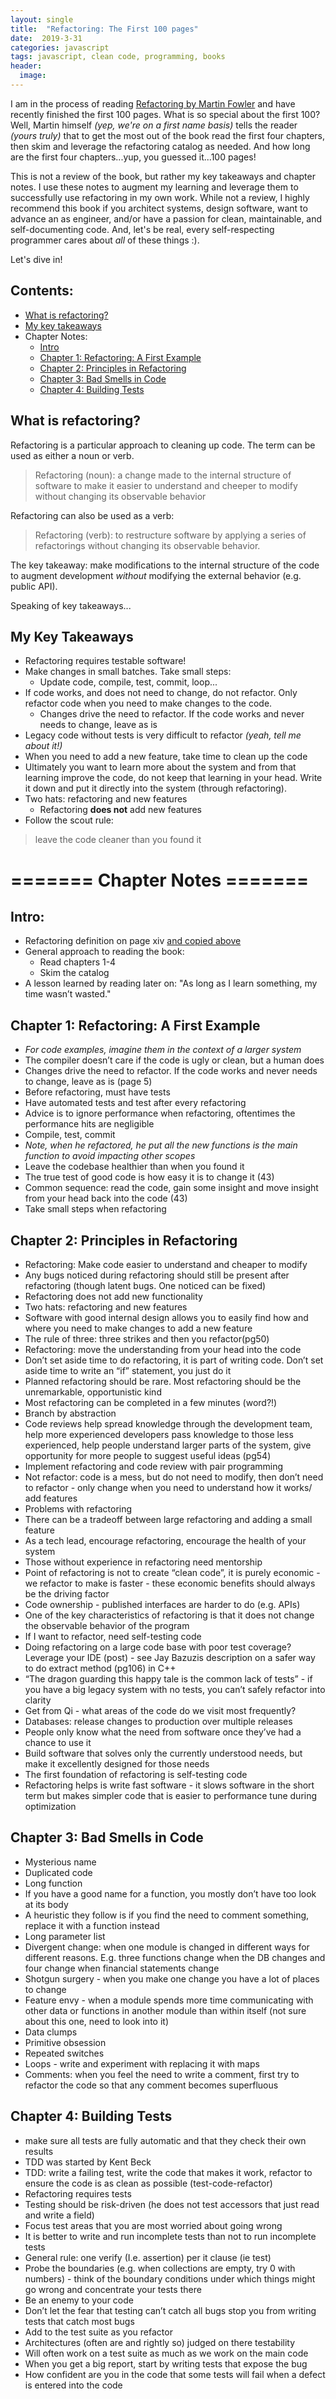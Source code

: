 ```yaml
---
layout: single
title:  "Refactoring: The First 100 pages"
date:  2019-3-31
categories: javascript
tags: javascript, clean code, programming, books
header:
  image:
---
```

I am in the process of reading [Refactoring by Martin Fowler](https://www.amazon.com/gp/product/0134757599) and have recently finished the first 100 pages.  What is so special about the first 100? Well, Martin himself _(yep, we're on a first name basis)_ tells the reader _(yours truly)_ that to get the most out of the book read the first four chapters, then skim and leverage the refactoring catalog as needed.  And how long are the first four chapters...yup, you guessed it...100 pages!  

This is not a review of the book, but rather my key takeaways and chapter notes. I use these notes to augment my learning and leverage them to successfully use refactoring in my own work.  While not a review, I highly recommend this book if you architect systems, design software, want to advance an as engineer, and/or have a passion for clean, maintainable, and self-documenting code. And, let's be real, every self-respecting programmer cares about _all_ of these things :).

Let's dive in!

## Contents:
- [What is refactoring?](#what-is-refactoring)
- [My key takeaways](#my-key-takeaways)
- Chapter Notes:
  - [Intro](#intro)
  - [Chapter 1: Refactoring: A First Example](#chapter-1-refactoring-a-first-example)
  - [Chapter 2: Principles in Refactoring](#chapter-2-principles-in-refactoring)
  - [Chapter 3: Bad Smells in Code](#chapter-3-bad-smells-in-code)
  - [Chapter 4: Building Tests](#chapter-4-building-tests)

## What is refactoring?
Refactoring is a particular approach to cleaning up code. The term can be used as either a noun or verb.

> Refactoring (noun): a change made to the internal structure of software to make it easier to understand and cheeper to modify without changing its observable behavior

Refactoring can also be used as a verb:

> Refactoring (verb): to restructure software by applying a series of refactorings without changing its observable behavior.

The key takeaway: make modifications to the internal structure of the code to augment development _without_ modifying the external behavior (e.g. public API).

Speaking of key takeaways...

## My Key Takeaways
- Refactoring requires testable software!
- Make changes in small batches. Take small steps:
  - Update code, compile, test, commit, loop...
- If code works, and does not need to change, do not refactor. Only refactor code when you need to make changes to the code.
  - Changes drive the need to refactor. If the code works and never needs to change, leave as is
- Legacy code without tests is very difficult to refactor _(yeah, tell me about it!)_
- When you need to add a new feature, take time to clean up the code
- Ultimately you want to learn more about the system and from that learning improve the code, do not keep that learning in your head. Write it down and put it directly into the system (through refactoring).
- Two hats: refactoring and new features
  - Refactoring **does not** add new features  
- Follow the scout rule:
> leave the code cleaner than you found it  

# ======= Chapter Notes =======

## Intro:
- Refactoring definition on page xiv [and copied above](#what-is-refactoring)
- General approach to reading the book:
  - Read chapters 1-4
  - Skim the catalog
- A lesson learned by reading later on: "As long as I learn something, my time wasn’t wasted."

## Chapter 1: Refactoring: A First Example
- _For code examples, imagine them in the context of a larger system_
- The compiler doesn’t care if the code is ugly or clean, but a human does
- Changes drive the need to refactor. If the code works and never needs to change, leave as is (page 5)
- Before refactoring, must have tests
- Have automated tests and test after every refactoring
- Advice is to ignore performance when refactoring, oftentimes the performance hits are negligible
- Compile, test, commit
- _Note, when he refactored, he put all the new functions is the main function to avoid impacting other scopes_
- Leave the codebase healthier than when you found it
- The true test of good code is how easy it is to change it (43)
- Common sequence: read the code, gain some insight and move insight from your head back into the code (43)
- Take small steps when refactoring

## Chapter 2: Principles in Refactoring
- Refactoring: Make code easier to understand and cheaper to modify
- Any bugs noticed during refactoring should still be present after refactoring (though latent bugs. One noticed can be fixed)
- Refactoring does not add new functionality
- Two hats: refactoring and new features
- Software with good internal design allows you to easily find how and where you need to make changes to add a new feature
- The rule of three: three strikes and then you refactor(pg50)
- Refactoring: move the understanding from your head into the code
- Don’t set aside time to do refactoring, it is part of writing code. Don’t set aside time to write an “if” statement, you just do it
- Planned refactoring should be rare. Most refactoring should be the unremarkable, opportunistic kind
- Most refactoring can be completed in a few minutes (word?!)
- Branch by abstraction
- Code reviews help spread knowledge through the development team, help more experienced developers pass knowledge to those less experienced, help people understand larger parts of the system, give opportunity for more people to suggest useful ideas (pg54)
- Implement refactoring and code review with pair programming
- Not refactor: code is a mess, but do not need to modify, then don’t need to refactor - only change when you need to understand how it works/ add features
- Problems with refactoring
- There can be a tradeoff between large refactoring and adding a small feature
- As a tech lead, encourage refactoring, encourage the health of your system
- Those without experience in refactoring need mentorship
- Point of refactoring is not to create “clean code”, it is purely economic - we refactor to make is faster - these economic benefits should always be the driving factor
- Code ownership - published interfaces are harder to do (e.g. APIs)
- One of the key characteristics of refactoring is that it does not change the observable behavior of the program
- If I want to refactor, need self-testing code
- Doing refactoring on a large code base with poor test coverage? Leverage your IDE (post) - see Jay Bazuzis description on a safer way to do extract method (pg106) in C++
- “The dragon guarding this happy tale is the common lack of tests” - if you have a big legacy system with no tests, you can’t safely refactor into clarity
- Get from Qi - what areas of the code do we visit most frequently?
- Databases: release changes to production over multiple releases
- People only know what the need from software once they’ve had a chance to use it
- Build software that solves only the currently understood needs, but make it excellently designed for those needs
- The first foundation of refactoring is self-testing code
- Refactoring helps is write fast software - it slows software in the short term but makes simpler code that is easier to performance tune during optimization

## Chapter 3: Bad Smells in Code
- Mysterious name
- Duplicated code
- Long function
- If you have a good name for a function, you mostly don’t have too look at its body
- A heuristic they follow is if you find the need to comment something, replace it with a function instead
- Long parameter list
- Divergent change: when one module is changed in different ways for different reasons. E.g. three functions change when the DB changes and four change when financial statements change
- Shotgun surgery - when you make one change you have a lot of places to change
- Feature envy - when a module spends more time communicating with other data or functions in another module than within itself (not sure about this one, need to look into it)
- Data clumps
- Primitive obsession
- Repeated switches
- Loops - write and experiment with replacing it with maps
- Comments: when you feel the need to write a comment, first try to refactor the code so that any comment becomes superfluous

## Chapter 4: Building Tests
- make sure all tests are fully automatic and that they check their own results
- TDD was started by Kent Beck
- TDD: write a failing test, write the code that makes it work, refactor to ensure the code is as clean as possible (test-code-refactor)
- Refactoring requires tests
- Testing should be risk-driven (he does not test accessors that just read and write a field)
- Focus test areas that you are most worried about going wrong
- It is better to write and run incomplete tests than not to run incomplete tests
- General rule: one verify (I.e. assertion) per it clause (ie test)
- Probe the boundaries (e.g. when collections are empty, try 0 with numbers) - think of the boundary conditions under which things might go wrong and concentrate your tests there
- Be an enemy to your code
- Don’t let the fear that testing can’t catch all bugs stop you from writing tests that catch most bugs
- Add to the test suite as you refactor
- Architectures (often are and rightly so) judged on there testability
- Will often work on a test suite as much as we work on the main code
- When you get a big report, start by writing tests that expose the bug
- How confident are you in the code that some tests will fail when a defect is entered into the code
